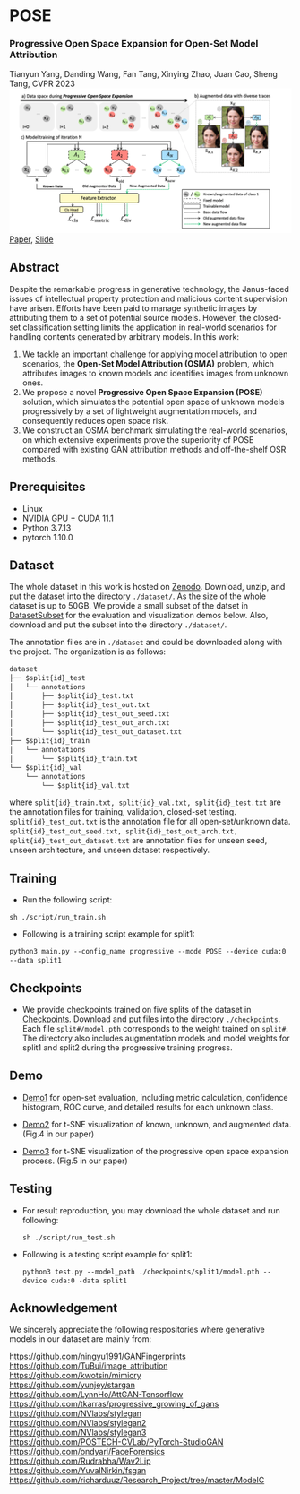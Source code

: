 # POSE
### Progressive Open Space Expansion for Open-Set Model Attribution
Tianyun Yang, Danding Wang, Fan Tang, Xinying Zhao, Juan Cao, Sheng Tang, CVPR 2023 
<img src='metadata/method.png' width=1000>
[Paper](https://openaccess.thecvf.com/content/CVPR2023/papers/Yang_Progressive_Open_Space_Expansion_for_Open-Set_Model_Attribution_CVPR_2023_paper.pdf), [Slide](metadata/slide.pdf)

##  Abstract
Despite the remarkable progress in generative technology, the Janus-faced issues of intellectual property protection and malicious content supervision have arisen. Efforts have been paid to manage synthetic images by attributing them to a set of potential source models. However, the closed-set classification setting limits the application in real-world scenarios for handling contents generated by arbitrary models. In this work:
1. We tackle an important challenge for applying model attribution to open scenarios, the **Open-Set Model Attribution (OSMA)** problem, which attributes images to known models and identifies images from unknown ones.<br>
2. We propose a novel **Progressive Open Space Expansion (POSE)** solution, which simulates the potential open space of unknown models progressively by a set of lightweight augmentation models, and consequently reduces open space risk.<br>
3. We construct an OSMA benchmark simulating the real-world scenarios, on which extensive experiments prove the superiority of POSE compared with existing GAN attribution methods and off-the-shelf OSR methods. 

## Prerequisites
- Linux
- NVIDIA GPU + CUDA 11.1
- Python 3.7.13
- pytorch 1.10.0

## Dataset
The whole dataset in this work is hosted on [Zenodo](). Download, unzip, and put the dataset into the directory ``./dataset/``.
As the size of the whole dataset is up to 50GB. We provide a small subset of the datset in [DatasetSubset](https://drive.google.com/file/d/1gZ-pCXE8_CSUr3pLLORtVBQRuX0ATv46/view?usp=drive_link) for the evaluation and visualization demos below. Also, download and put the subset into the directory ``./dataset/``.

The annotation files are in ``./dataset`` and could be downloaded along with the project. The organization is as follows: 
  ```
  dataset
  ├── $split{id}_test
  │   └── annotations
  │       ├── $split{id}_test.txt
  │       ├── $split{id}_test_out.txt
  │       ├── $split{id}_test_out_seed.txt
  │       ├── $split{id}_test_out_arch.txt
  │       └── $split{id}_test_out_dataset.txt
  ├── $split{id}_train
  │   └── annotations
  │       └── $split{id}_train.txt
  └── $split{id}_val
      └── annotations
          └── $split{id}_val.txt
  ```
where `split{id}_train.txt, split{id}_val.txt, split{id}_test.txt` are the annotation files for training, validation, closed-set testing. `split{id}_test_out.txt` is the annotation file for all open-set/unknown data. `split{id}_test_out_seed.txt, split{id}_test_out_arch.txt, split{id}_test_out_dataset.txt` are annotation files for unseen seed, unseen architecture, and unseen dataset respectively. 


## Training
  - Run the following script:
  ```
  sh ./script/run_train.sh
  ```
  - Following is a training script example for split1: 
  ```
  python3 main.py --config_name progressive --mode POSE --device cuda:0 --data split1
  ```

## Checkpoints 
  - We provide checkpoints trained on five splits of the dataset in [Checkpoints](https://drive.google.com/drive/folders/1h_-U9VhgeCWJKWfobPhd64u4YCS47-Br?usp=drive_link). Download and put files into the directory ``./checkpoints``.
Each file ``split#/model.pth`` corresponds to the weight trained on ``split#``. The directory also includes augmentation models and model weights for split1 and split2 during the progressive training progress.

## Demo
- [Demo1](evaluation_demo.ipynb) for open-set evaluation, including metric calculation, confidence histogram, ROC curve, and detailed results for each unknown class.

- [Demo2](case_visualization.ipynb) for t-SNE visualization of known, unknown, and augmented data. (Fig.4 in our paper)

- [Demo3](prog_visualization.ipynb) for t-SNE visualization of the progressive open space expansion process. (Fig.5 in our paper)

## Testing

  - For result reproduction, you may download the whole dataset and run following:
    ```
    sh ./script/run_test.sh
    ```
  - Following is a testing script example for split1: 
    ```
    python3 test.py --model_path ./checkpoints/split1/model.pth --device cuda:0 -data split1
    ```

## Acknowledgement
We sincerely appreciate the following respositories where generative models in our dataset are mainly from:

https://github.com/ningyu1991/GANFingerprints<br>
https://github.com/TuBui/image_attribution<br>
https://github.com/kwotsin/mimicry<br>
https://github.com/yunjey/stargan<br>
https://github.com/LynnHo/AttGAN-Tensorflow<br>
https://github.com/tkarras/progressive_growing_of_gans<br>
https://github.com/NVlabs/stylegan<br>
https://github.com/NVlabs/stylegan2<br>
https://github.com/NVlabs/stylegan3<br>
https://github.com/POSTECH-CVLab/PyTorch-StudioGAN<br>
https://github.com/ondyari/FaceForensics<br>
https://github.com/Rudrabha/Wav2Lip<br>
https://github.com/YuvalNirkin/fsgan<br>
https://github.com/richarduuz/Research_Project/tree/master/ModelC<br>





